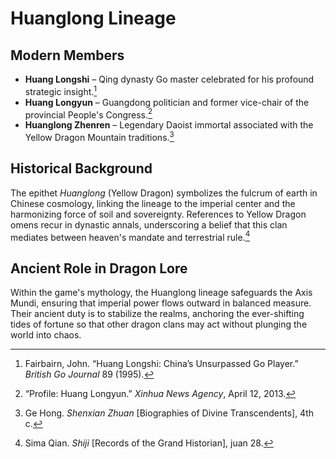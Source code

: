 # Huanglong Lineage

## Modern Members
- **Huang Longshi** – Qing dynasty Go master celebrated for his profound strategic insight.[^1]
- **Huang Longyun** – Guangdong politician and former vice-chair of the provincial People's Congress.[^2]
- **Huanglong Zhenren** – Legendary Daoist immortal associated with the Yellow Dragon Mountain traditions.[^3]

## Historical Background
The epithet *Huanglong* (Yellow Dragon) symbolizes the fulcrum of earth in Chinese cosmology, linking the lineage to the imperial center and the harmonizing force of soil and sovereignty. References to Yellow Dragon omens recur in dynastic annals, underscoring a belief that this clan mediates between heaven's mandate and terrestrial rule.[^4]

## Ancient Role in Dragon Lore
Within the game's mythology, the Huanglong lineage safeguards the Axis Mundi, ensuring that imperial power flows outward in balanced measure. Their ancient duty is to stabilize the realms, anchoring the ever-shifting tides of fortune so that other dragon clans may act without plunging the world into chaos.

[^1]: Fairbairn, John. “Huang Longshi: China’s Unsurpassed Go Player.” *British Go Journal* 89 (1995).
[^2]: “Profile: Huang Longyun.” *Xinhua News Agency*, April 12, 2013.
[^3]: Ge Hong. *Shenxian Zhuan* [Biographies of Divine Transcendents], 4th c.
[^4]: Sima Qian. *Shiji* [Records of the Grand Historian], juan 28.

